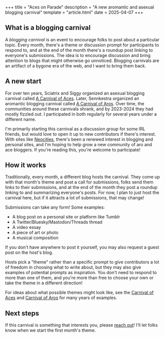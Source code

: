 +++
title = "Aces on Parade"
description = "A new aromantic and asexual blogging carnival"
template = "article.html"
date = 2025-04-07
+++

## What is a blogging carnival

A _blogging carnival_ is an event to encourage folks to post about a particular
topic. Every month, there's a theme or discussion prompt for participants to
respond to, and at the end of the month there's a roundup post linking to
everyone's submissions. The idea is to encourage discussion and bring attention
to blogs that might otherwise go unnoticed. Blogging carnivals are an artifact
of a bygone era of the web, and I want to bring them back.

## A new start

For over ten years, Sciatrix and Siggy organized an asexual blogging carnival
called
[A Carnival of Aces](https://asexualagenda.wordpress.com/a-carnival-of-aces-masterpost/).
Later, Sennkestra organized an aromantic blogging carnival called
[A Carnival of Aros](https://carnivalofaros.wordpress.com/). Over time, the
communities around these carnivals shrank, and by 2023-2024 they had mostly
fizzled out. I participated in both regularly for several years under a
different name.

I'm primarily starting this carnival as a discussion group for some IRL friends,
but would love to open it up to new contributors if there's interest. With sites
like [Neocities](https://neocities.org/), there's been a renewed interest in
blogging and personal sites, and I'm hoping to help grow a new community of aro
and ace bloggers. If you're reading this, you're welcome to participate!

## How it works

Traditionally, every month, a different blog hosts the carnival. They come up
with that month's theme and post a call for submissions, folks send them links
to their submissions, and at the end of the month they post a roundup linking to
and summarizing everyone's posts. For now, I plan to just host the carnival
here, but if it attracts a lot of submissions, that may change!

Submissions can take any form! Some examples:

- A blog post on a personal site or platform like Tumblr
- A Twitter/Bluesky/Mastodon/Threads thread
- A video essay
- A piece of art or photo
- A musical composition

If you don't have anywhere to post it yourself, you may also request a guest
post on the host's blog.

Hosts pick a "theme" rather than a specific prompt to give contributors a lot of
freedom in choosing what to write about, but they may also give examples of
potential prompts as inspiration. You don't need to respond to more than one of
them, and you're more than free to choose your own or take the theme in a
different direction!

For ideas about what possible themes might look like, see the
[Carnival of Aces](https://asexualagenda.wordpress.com/a-carnival-of-aces-masterpost/)
and [Carnival of Aros](https://carnivalofaros.wordpress.com/) for many years of
examples.

## Next steps

If this carnival is something that interests you, please
[reach out](@/contact.md)! I'll let folks know when we start the first month's
theme.
